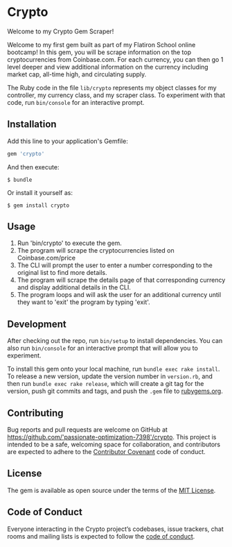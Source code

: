 # Crypto

Welcome to my Crypto Gem Scraper!

Welcome to my first gem built as part of my Flatiron School online bootcamp! In this gem, you will be scrape information on the top cryptocurrencies from Coinbase.com. For each currency, you can then go 1 level deeper and view additional information on the currency including market cap, all-time high, and circulating supply.

The Ruby code in the file `lib/crypto` represents my object classes for my controller, my currency class, and my scraper class. To experiment with that code, run `bin/console` for an interactive prompt.

## Installation

Add this line to your application's Gemfile:

```ruby
gem 'crypto'
```

And then execute:

    $ bundle

Or install it yourself as:

    $ gem install crypto

## Usage

1. Run 'bin/crypto' to execute the gem.
2. The program will scrape the cryptocurrencies listed on Coinbase.com/price
3. The CLI will prompt the user to enter a number corresponding to the original list to find more details.
4. The program will scrape the details page of that corresponding currency and display additional details in the CLI.
5. The program loops and will ask the user for an additional currency until they want to 'exit' the program by typing 'exit'.

## Development

After checking out the repo, run `bin/setup` to install dependencies. You can also run `bin/console` for an interactive prompt that will allow you to experiment.

To install this gem onto your local machine, run `bundle exec rake install`. To release a new version, update the version number in `version.rb`, and then run `bundle exec rake release`, which will create a git tag for the version, push git commits and tags, and push the `.gem` file to [rubygems.org](https://rubygems.org).

## Contributing

Bug reports and pull requests are welcome on GitHub at https://github.com/'passionate-optimization-7398'/crypto. This project is intended to be a safe, welcoming space for collaboration, and contributors are expected to adhere to the [Contributor Covenant](http://contributor-covenant.org) code of conduct.

## License

The gem is available as open source under the terms of the [MIT License](https://opensource.org/licenses/MIT).

## Code of Conduct

Everyone interacting in the Crypto project’s codebases, issue trackers, chat rooms and mailing lists is expected to follow the [code of conduct](https://github.com/'passionate-optimization-7398'/crypto/blob/master/CODE_OF_CONDUCT.md).
